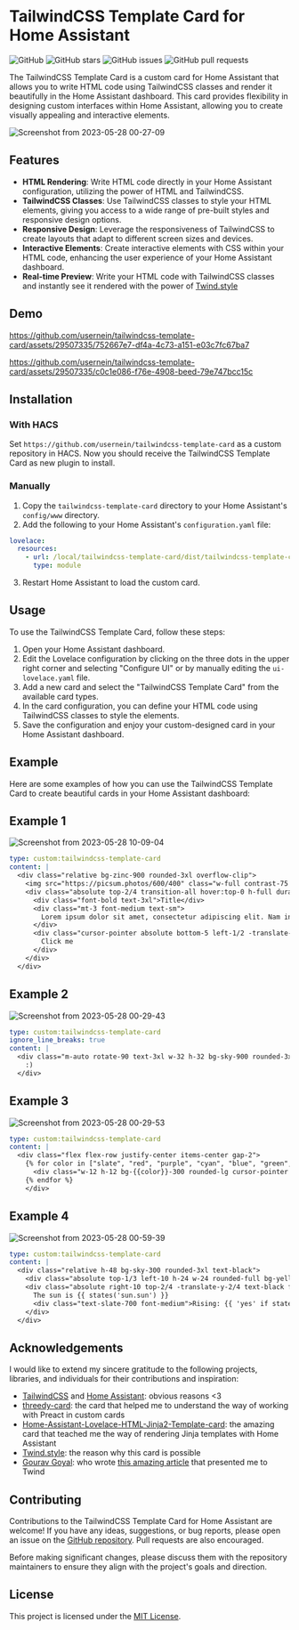 # TailwindCSS Template Card for Home Assistant

![GitHub](https://img.shields.io/github/license/usernein/tailwindcss-template-card)
![GitHub stars](https://img.shields.io/github/stars/usernein/tailwindcss-template-card)
![GitHub issues](https://img.shields.io/github/issues/usernein/tailwindcss-template-card)
![GitHub pull requests](https://img.shields.io/github/issues-pr/usernein/tailwindcss-template-card)

The TailwindCSS Template Card is a custom card for Home Assistant that allows you to write HTML code using TailwindCSS classes and render it beautifully in the Home Assistant dashboard. This card provides flexibility in designing custom interfaces within Home Assistant, allowing you to create visually appealing and interactive elements.

![Screenshot from 2023-05-28 00-27-09](https://github.com/usernein/tailwindcss-template-card/assets/29507335/70aeea39-ec94-4cf2-aad1-54c95f44fe12)

## Features

- **HTML Rendering**: Write HTML code directly in your Home Assistant configuration, utilizing the power of HTML and TailwindCSS.
- **TailwindCSS Classes**: Use TailwindCSS classes to style your HTML elements, giving you access to a wide range of pre-built styles and responsive design options.
- **Responsive Design**: Leverage the responsiveness of TailwindCSS to create layouts that adapt to different screen sizes and devices.
- **Interactive Elements**: Create interactive elements with CSS within your HTML code, enhancing the user experience of your Home Assistant dashboard.
- **Real-time Preview**: Write your HTML code with TailwindCSS classes and instantly see it rendered with the power of [Twind.style](https://twind.style)

## Demo

https://github.com/usernein/tailwindcss-template-card/assets/29507335/752667e7-df4a-4c73-a151-e03c7fc67ba7

https://github.com/usernein/tailwindcss-template-card/assets/29507335/c0c1e086-f76e-4908-beed-79e747bcc15c

## Installation

### With HACS

Set `https://github.com/usernein/tailwindcss-template-card` as a custom repository in HACS. Now you should receive the TailwindCSS Template Card as new plugin to install.

### Manually

1. Copy the `tailwindcss-template-card` directory to your Home Assistant's `config/www` directory.
2. Add the following to your Home Assistant's `configuration.yaml` file:

```yaml
lovelace:
  resources:
    - url: /local/tailwindcss-template-card/dist/tailwindcss-template-card.js
      type: module
```

3. Restart Home Assistant to load the custom card.

## Usage

To use the TailwindCSS Template Card, follow these steps:

1. Open your Home Assistant dashboard.
2. Edit the Lovelace configuration by clicking on the three dots in the upper right corner and selecting "Configure UI" or by manually editing the `ui-lovelace.yaml` file.
3. Add a new card and select the "TailwindCSS Template Card" from the available card types.
4. In the card configuration, you can define your HTML code using TailwindCSS classes to style the elements.
5. Save the configuration and enjoy your custom-designed card in your Home Assistant dashboard.

## Example

Here are some examples of how you can use the TailwindCSS Template Card to create beautiful cards in your Home Assistant dashboard:

## Example 1

![Screenshot from 2023-05-28 10-09-04](https://github.com/usernein/tailwindcss-template-card/assets/29507335/82a62790-05c7-4e12-8aee-c48a10d33886)

```yaml
type: custom:tailwindcss-template-card
content: |
  <div class="relative bg-zinc-900 rounded-3xl overflow-clip">
    <img src="https://picsum.photos/600/400" class="w-full contrast-75 opacity-50" />
    <div class="absolute top-2/4 transition-all hover:top-0 h-full duration-500 px-8 py-4 bg-zinc-400 bg-opacity-25">
      <div class="font-bold text-3xl">Title</div>
      <div class="mt-3 font-medium text-sm">
        Lorem ipsum dolor sit amet, consectetur adipiscing elit. Nam in quam semper, vestibulum velit ut, faucibus est. Suspendisse commodo, tortor et varius pretium, est tortor mollis mauris, in fringilla felis arcu quis lacus. Aenean placerat risus sed nulla egestas, quis pellentesque tortor ultrices. Cras vel sem eu libero commodo tempus. Pellentesque mi erat, mattis id lectus nec, ullamcorper porta sapien.
      </div>
      <div class="cursor-pointer absolute bottom-5 left-1/2 -translate-x-1/2 items-center rounded-md w-24 h-10 bg-sky-800 hover:bg-sky-900 flex justify-center">
        Click me
      </div>
    </div>
  </div>
```

## Example 2

![Screenshot from 2023-05-28 00-29-43](https://github.com/usernein/tailwindcss-template-card/assets/29507335/45e8dc7f-ee3e-47e5-870b-6e4b8ec78569)

```yaml
type: custom:tailwindcss-template-card
ignore_line_breaks: true
content: |
  <div class="m-auto rotate-90 text-3xl w-32 h-32 bg-sky-900 rounded-3xl flex justify-center items-center hover:scale-110 transition-all">
    :)
  </div>
```

## Example 3

![Screenshot from 2023-05-28 00-29-53](https://github.com/usernein/tailwindcss-template-card/assets/29507335/223aa226-7e5f-496a-b025-7146e26a5bfc)

```yaml
type: custom:tailwindcss-template-card
content: |
  <div class="flex flex-row justify-center items-center gap-2">
    {% for color in ["slate", "red", "purple", "cyan", "blue", "green", "yellow"] %}
      <div class="w-12 h-12 bg-{{color}}-300 rounded-lg cursor-pointer hover:translate-y-2 transition-all"></div>
    {% endfor %}
    </div>
```

## Example 4

![Screenshot from 2023-05-28 00-59-39](https://github.com/usernein/tailwindcss-template-card/assets/29507335/71e85db0-aa96-47e7-a4c0-0d2bd87b7a30)

```yaml
type: custom:tailwindcss-template-card
content: |
  <div class="relative h-48 bg-sky-300 rounded-3xl text-black">
    <div class="absolute top-1/3 left-10 h-24 w-24 rounded-full bg-yellow-300 animate-bounce"></div>
    <div class="absolute right-10 top-2/4 -translate-y-2/4 text-black font-bold">
      The sun is {{ states('sun.sun') }}
      <div class="text-slate-700 font-medium">Rising: {{ 'yes' if state_attr('sun.sun', 'rising') else 'no'}} </div>
    </div>
  </div>
```

## Acknowledgements

I would like to extend my sincere gratitude to the following projects, libraries, and individuals for their contributions and inspiration:

- [TailwindCSS](https://tailwindcss.com/) and [Home Assistant](https://home-assistant.io): obvious reasons <3
- [threedy-card](https://github.com/dangreco/threedy): the card that helped me to understand the way of working with Preact in custom cards
- [Home-Assistant-Lovelace-HTML-Jinja2-Template-card](https://github.com/PiotrMachowski/Home-Assistant-Lovelace-HTML-Jinja2-Template-card): the amazing card that teached me the way of rendering Jinja templates with Home Assistant
- [Twind.style](https://twind.style): the reason why this card is possible
- [Gourav Goyal](https://www.linkedin.com/in/gorvgoyl/): who wrote [this amazing article](https://gourav.io/blog/tailwind-in-shadow-dom) that presented me to Twind

## Contributing

Contributions to the TailwindCSS Template Card for Home Assistant are welcome! If you have any ideas, suggestions, or bug reports, please open an issue on the [GitHub repository](https://github.com/usernein/tailwindcss-template-card/issues). Pull requests are also encouraged.

Before making significant changes, please discuss them with the repository maintainers to ensure they align with the project's goals and direction.

## License

This project is licensed under the [MIT License](LICENSE.txt).
